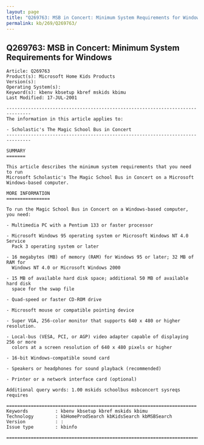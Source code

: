 ```yaml
---
layout: page
title: "Q269763: MSB in Concert: Minimum System Requirements for Windows"
permalink: kb/269/Q269763/
---
```


## Q269763: MSB in Concert: Minimum System Requirements for Windows

	Article: Q269763
	Product(s): Microsoft Home Kids Products
	Version(s): 
	Operating System(s): 
	Keyword(s): kbenv kbsetup kbref mskids kbimu
	Last Modified: 17-JUL-2001
	
	-------------------------------------------------------------------------------
	The information in this article applies to:
	
	- Scholastic's The Magic School Bus in Concert 
	-------------------------------------------------------------------------------
	
	SUMMARY
	=======
	
	This article describes the minimum system requirements that you need to run
	Microsoft Scholastic's The Magic School Bus in Concert on a Microsoft
	Windows-based computer.
	
	MORE INFORMATION
	================
	
	To run the Magic School Bus in Concert on a Windows-based computer, you need:
	
	- Multimedia PC with a Pentium 133 or faster processor
	
	- Microsoft Windows 95 operating system or Microsoft Windows NT 4.0 Service
	  Pack 3 operating system or later
	
	- 16 megabytes (MB) of memory (RAM) for Windows 95 or later; 32 MB of RAM for
	  Windows NT 4.0 or Microsoft Windows 2000
	
	- 15 MB of available hard disk space; additional 50 MB of available hard disk
	  space for the swap file
	
	- Quad-speed or faster CD-ROM drive
	
	- Microsoft mouse or compatible pointing device
	
	- Super VGA, 256-color monitor that supports 640 x 480 or higher resolution.
	
	- Local-bus (VESA, PCI, or AGP) video adapter capable of displaying 256 or more
	  colors at a screen resolution of 640 x 480 pixels or higher
	
	- 16-bit Windows-compatible sound card
	
	- Speakers or headphones for sound playback (recommended)
	
	- Printer or a network interface card (optional)
	
	Additional query words: 1.00 mskids schoolbus msbconcert sysreqs requires
	
	======================================================================
	Keywords          : kbenv kbsetup kbref mskids kbimu 
	Technology        : kbHomeProdSearch kbKidsSearch kbMSBSearch
	Version           : :
	Issue type        : kbinfo
	
	=============================================================================
	

